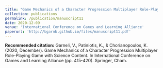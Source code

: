```yaml
---
title: "Game Mechanics of a Character Progression Multiplayer Role-Playing Game with Science Content"
collection: publications
permalink: /publication/manuscript11
date: 2020-12-09
venue: 'International Conference on Games and Learning Alliance'
paperurl: 'http://bgarnb.github.io/files/manuscript11.pdf'
---
```



<b> Recommended citation:</b> Garneli, V., Patiniotis, K., & Chorianopoulos, K. (2020, December). Game Mechanics of a Character Progression Multiplayer Role-Playing Game with Science Content. In International Conference on Games and Learning Alliance (pp. 415-420). Springer, Cham.
